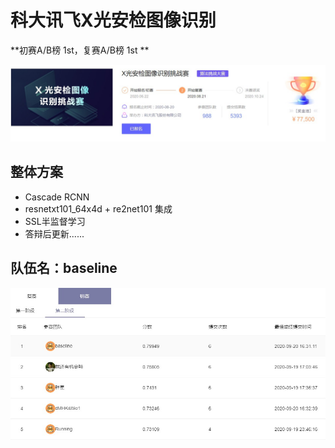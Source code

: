 # 科大讯飞X光安检图像识别

**初赛A/B榜 1st，复赛A/B榜 1st **

<div align="center"><img src="./img/info.jpg"></div>

## 整体方案

- Cascade RCNN
- resnetxt101_64x4d + re2net101 集成
- SSL半监督学习
- 答辩后更新......

## 队伍名：baseline

<div align="center"><img src="./img/rank.jpg"></div>

